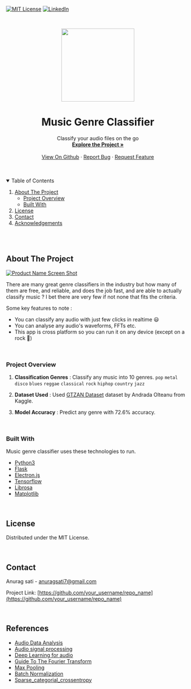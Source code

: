 [![MIT License][license-shield]][license-url]
[![LinkedIn][linkedin-shield]][linkedin-url]



<!-- PROJECT LOGO -->
<br>

<p align="center">
  <a href="https://github.com/anuragsati/music-genre-classifier">
    <img src="https://drive.google.com/uc?id=1eODLntpRQvoDIFCCnDHYmuJ8gkhniaDM" width=200 height=200 />
  </a>                      

  <h1 align="center">Music Genre Classifier</h1>
  <p align="center">
	<span>Classify your audio files on the go </span>
    <br />
    <a href="https://github.com/anuragsati/music-genre-classifier"><strong>Explore the Project »</strong></a>
    <br />
    <br />
    <a href="https://github.com/anuragsati/music-genre-classifier">View On Github</a>
    ·
    <a href="https://github.com/anuragsati/music-genre-classifier/issues/new">Report Bug</a>
    ·
    <a href="https://github.com/anuragsati/music-genre-classifier/pulls">Request Feature</a>
  </p>
</p>


<br>
<br>

<!-- TABLE OF CONTENTS -->
<details open="open">
  <summary>Table of Contents</summary>
  <ol>
    <li>
      <a href="#about-the-project">About The Project</a>
      <ul>
        <li><a href="#project-overview">Project Overview</a></li>
        <li><a href="#built-with">Built With</a></li>
      </ul>
    </li>
    <li><a href="#license">License</a></li>
    <li><a href="#contact">Contact</a></li>
    <li><a href="#references">Acknowledgements</a></li>
  </ol>
</details>


<br>
<br>


<!-- ABOUT THE PROJECT -->
## About The Project

<!-- image here -->
[![Product Name Screen Shot][product-screenshot]](https://github.com/anuragsati/music-genre-classifier)

There are many great genre classifiers in the industry but how many of them are free, and reliable, and does the job fast, and are able to actually classify music ? I bet there are very few if not none that fits the criteria.

Some key features to note :
* You can classify any audio with just few clicks in realtime 😃
* You can analyse any audio's waveforms, FFTs etc.
* This app is cross platform so you can run it on any device (except on a rock 🎸)

<br>

### Project Overview 

1. **Classification Genres** : Classify any music into 10 genres.
`pop` `metal` `disco` `blues` `reggae` `classical` `rock` `hiphop` `country` `jazz`

1. **Dataset Used** : Used [GTZAN Dataset](https://www.kaggle.com/andradaolteanu/gtzan-dataset-music-genre-classification) dataset by Andrada Olteanu from Kaggle.

1. **Model Accuracy** : Predict any genre with 72.6% accuracy.


<br>

### Built With

Music genre classifier uses these technologies to run.
* [Python3](https://www.python.org/)
* [Flask](https://palletsprojects.com/p/flask/)
* [Electron.js](https://www.electronjs.org/)
* [Tensorflow](https://www.tensorflow.org/)
* [Librosa](https://librosa.org/doc/latest/index.html#)
* [Matplotlib](https://matplotlib.org/)



<br>

<!-- LICENSE -->
## License
Distributed under the MIT License.


<br>

<!-- CONTACT -->
## Contact
Anurag sati - anuragsati7@gmail.com

Project Link: [https://github.com/your_username/repo_name](https://github.com/your_username/repo_name)


<br>

<!-- references -->
## References
* [Audio Data Analysis](https://www.kdnuggets.com/2020/02/audio-data-analysis-deep-learning-python-part-1.html)
* [Audio signal processing](https://www.youtube.com/watch?v=iCwMQJnKk2c&list=PL-wATfeyAMNqIee7cH3q1bh4QJFAaeNv0)
* [Deep Learning for audio](https://www.youtube.com/watch?v=fMqL5vckiU0&list=PL-wATfeyAMNrtbkCNsLcpoAyBBRJZVlnf)
* [Guide To The Fourier Transform](https://betterexplained.com/articles/an-interactive-guide-to-the-fourier-transform/)
* [Max Pooling](https://computersciencewiki.org/index.php/Max-pooling_/_Pooling#:~:text=Max%20pooling%20is%20a%20sample,in%20the%20sub%2Dregions%20binned.)
* [Batch Normalization](https://machinelearningmastery.com/batch-normalization-for-training-of-deep-neural-networks/)
* [Sparse_categorial_crossentropy](https://en.wikipedia.org/wiki/Cross_entropy)

<br>
<br>
<br>
<br>
<br>

<!-- MARKDOWN LINKS & IMAGES -->
<!-- https://www.markdownguide.org/basic-syntax/#reference-style-links -->
[license-shield]: https://img.shields.io/github/license/othneildrew/Best-README-Template.svg?style=for-the-badge
[license-url]: https://github.com/anuragsati/music-genre-classifier/blob/main/LICENSE
[linkedin-shield]: https://img.shields.io/badge/-LinkedIn-black.svg?style=for-the-badge&logo=linkedin&colorB=555
[linkedin-url]: https://linkedin.com/in/othneildrew
[product-screenshot]: https://drive.google.com/uc?id=1LHdohcWRz7yqFrtxA9nXV2-qh6bbH-66

